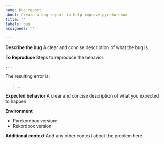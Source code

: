 ```yaml
---
name: Bug report
about: Create a bug report to help improve pyrekordbox
title: ''
labels: bug
assignees: ''

---
```


**Describe the bug**
A clear and concise description of what the bug is.

**To Reproduce**
Steps to reproduce the behavior:
````python
...
````
The resulting error is:
> ...

**Expected behavior**
A clear and concise description of what you expected to happen.

**Environment**
- Pyrekordbox version:
- Rekordbox version:

**Additional context**
Add any other context about the problem here.
